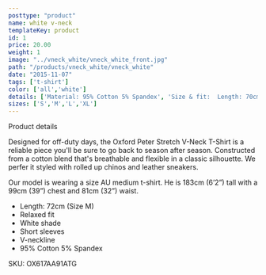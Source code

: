 ```yaml
---
posttype: "product"
name: white v-neck
templateKey: product
id: 1
price: 20.00
weight: 1
image: "../vneck_white/vneck_white_front.jpg"
path: "/products/vneck_white/vneck_white"
date: "2015-11-07"
tags: ['t-shirt']
color: ['all','white']
details: ['Material: 95% Cotton 5% Spandex', 'Size & fit:  Length: 70cm','Care Dissolve detergent completely before immersing. Gentle machine wash in cold water. Do not bleach and do not tumble dry. Spot clean. Drip dry. Warm steam iron']
sizes: ['S','M','L','XL']
---
```


<!-- ![alt text](/products/black_100_polo/black_100_polo.jpg) -->





Product details

Designed for off-duty days, the Oxford Peter Stretch V-Neck T-Shirt is a reliable piece you'll be sure to go back to season after season. Constructed from a cotton blend that's breathable and flexible in a classic silhouette. We perfer it styled with rolled up chinos and leather sneakers.

Our model is wearing a size AU medium t-shirt. He is 183cm (6’2”) tall with a 99cm (39”) chest and 81cm (32”) waist.

- Length: 72cm (Size M)
- Relaxed fit
- White shade
- Short sleeves
- V-neckline
- 95% Cotton 5% Spandex

SKU: OX617AA91ATG



